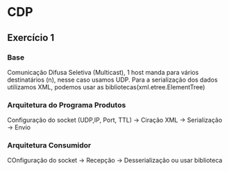 # CDP

## Exercício 1

### Base
Comunicação Difusa Seletiva (Multicast), 1 host manda para vários destinatários (n), nesse caso usamos UDP.
Para a serialização dos dados utilizamos XML, podemos usar as bibliotecas(xml.etree.ElementTree)

### Arquitetura do Programa Produtos

Configuração do socket (UDP,IP, Port, TTL) -> Ciração XML -> Serialização -> Envio

### Arquitetura Consumidor
COnfiguração do socket -> Recepção -> Desserialização ou usar biblioteca




